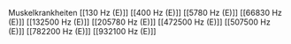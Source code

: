 Muskelkrankheiten
[[130 Hz (E)]]
[[400 Hz (E)]]
[[5780 Hz (E)]]
[[66830 Hz (E)]]
[[132500 Hz (E)]]
[[205780 Hz (E)]]
[[472500 Hz (E)]]
[[507500 Hz (E)]]
[[782200 Hz (E)]]
[[932100 Hz (E)]]